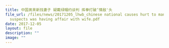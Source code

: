 ```yaml
---
title: 中国男来新找妻子 疑戴绿帽约谈判 挥拳打破‘情敌'头
file_url: /files/news/20171205_lhwb_chinese national causes hurt to man he
  suspects was having affair with wife.pdf
date: 2017-12-05
layout: file
description: ""
image: ""
---
```

